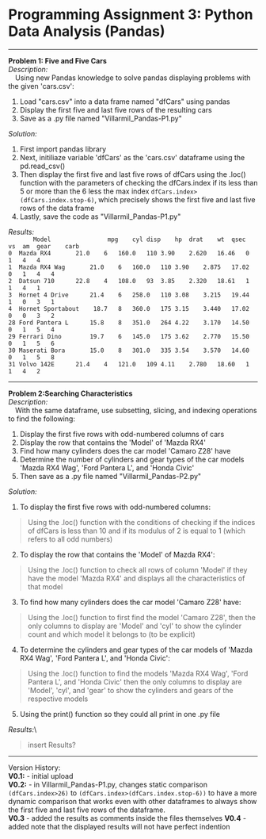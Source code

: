 # Programming Assignment 3: Python Data Analysis (Pandas)

** **

**Problem 1: Five and Five Cars**\
*Description:*\
&emsp;Using new Pandas knowledge to solve pandas displaying problems with the given 'cars.csv':
1. Load "cars.csv" into a data frame named "dfCars" using pandas
2. Display the first five and last five rows of the resulting cars
3. Save as a .py file named "Villarmil_Pandas-P1.py"

*Solution:*
  1. First import pandas library
  2. Next, initiliaze variable 'dfCars' as the 'cars.csv' dataframe using the pd.read_csv()
  3. Then display the first five and last five rows of dfCars using the .loc() function with the parameters of checking the dfCars.index if its less than 5 or more than the 6 less the max index `dfCars.index>(dfCars.index.stop-6)`, which precisely shows the first five and last five rows of the data frame
  4. Lastly, save the code as "Villarmil_Pandas-P1.py"

*Results:*\
`       Model                mpg	cyl	disp	hp	drat	wt	qsec	vs	am	gear	carb`\
`0	Mazda RX4	    21.0	6	160.0	110	3.90	2.620	16.46	0	1	4	4`\
`1	Mazda RX4 Wag	    21.0	6	160.0	110	3.90	2.875	17.02	0	1	4	4`\
`2	Datsun 710	    22.8	4	108.0	93	3.85	2.320	18.61	1	1	4	1`\
`3	Hornet 4 Drive	    21.4	6	258.0	110	3.08	3.215	19.44	1	0	3	1`\
`4	Hornet Sportabout    18.7	8	360.0	175	3.15	3.440	17.02	0	0	3	2`\
`28	Ford Pantera L	    15.8	8	351.0	264	4.22	3.170	14.50	0	1	5	4`\
`29	Ferrari Dino	    19.7	6	145.0	175	3.62	2.770	15.50	0	1	5	6`\
`30	Maserati Bora	    15.0	8	301.0	335	3.54	3.570	14.60	0	1	5	8`\
`31	Volvo 142E	    21.4	4	121.0	109	4.11	2.780	18.60	1	1	4	2`

** **
  
**Problem 2:Searching Characteristics**\
*Description:*\
&emsp;With the same dataframe, use subsetting, slicing, and indexing operations to find the following:
1. Display the first five rows with odd-numbered columns of cars
2. Display the row that contains the 'Model' of 'Mazda RX4'
3. Find how many cylinders does the car model 'Camaro Z28' have
4. Determine the number of cylinders and gear types of the car models 'Mazda RX4 Wag', 'Ford Pantera L', and 'Honda Civic'
5. Then save as a .py file named "Villarmil_Pandas-P2.py"

*Solution:*
1. To display the first five rows with odd-numbered columns:
>Using the .loc() function with the conditions of checking if the indices of dfCars is less than 10 and if its modulus of 2 is equal to 1 (which refers to all odd numbers)
2. To display the row that contains the 'Model' of Mazda RX4':
>Using the .loc() function to check all rows of column 'Model' if they have the model 'Mazda RX4' and displays all the characteristics of that model
3. To find how many cylinders does the car model 'Camaro Z28' have:
>Using the .loc() function to first find the model 'Camaro Z28', then the only columns to display are 'Model' and 'cyl' to show the cylinder count and which model it belongs to (to be explicit)
4. To determine the cylinders and gear types of the car models of 'Mazda RX4 Wag', 'Ford Pantera L', and 'Honda Civic':
>Using the .loc() function to find the models 'Mazda RX4 Wag', 'Ford Pantera L', and 'Honda Civic' then the only columns to display are 'Model', 'cyl', and 'gear' to show the cylinders and gears of the respective models
5. Using the print() function so they could all print in one .py file


*Results:*\
  >insert Results?

** **

Version History:\
**V0.1:** - initial upload\
**V0.2:** - in Villarmil_Pandas-P1.py, changes static comparison `(dfCars.index>26)` to `(dfCars.index>(dfCars.index.stop-6))` to have a more dynamic comparison that works even with other dataframes to always show the first five and last five rows of the dataframe.\
**V0.3** - added the results as comments inside the files themselves
**V0.4** - added note that the displayed results will not have perfect indention
